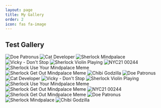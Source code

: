 ```yaml
---
layout: page
title: My Gallery
order: 2
icon: fas fa-image
---
```


## Test Gallery

<div class="photo-grid">
    <img src="/assets/img/doe-patronus.jpeg" title="Doe Patronus" alt="Doe Patronus" data-aos="fade-up">
    <img src="/assets/img/cat-developer.jpg" title="Cat Developer" alt="Cat Developer" data-aos="fade-up">
    <img src="/assets/img/sherlock-mindpalace.jpg" title="Sherlock Mindpalace" alt="Sherlock Mindpalace" data-aos="fade-up">
    <img src="/assets/vid/Vicky - Hiphop - Dont Stop-Cover copy.jpg" title="Vicky - Don't Stop" alt="Vicky - Don't Stop" data-aos="fade-up">
    <img src="/assets/img/sherlock-violin-playing.GIF" title="Sherlock Violin Playing" alt="Sherlock Violin Playing" data-aos="fade-up">
    <img src="/assets/img/NYC21_00244.JPG" title="NYC21 00244" alt="NYC21 00244" data-aos="fade-up">
    <img src="/assets/img/sherlock-use-your-mindpalace-meme.jpeg" title="Sherlock Use Your Mindpalace Meme" alt="Sherlock Use Your Mindpalace Meme" data-aos="fade-up">
    <img src="/assets/img/sherlock-get-out-mindpalace-meme.jpeg" title="Sherlock Get Out Mindpalace Meme" alt="Sherlock Get Out Mindpalace Meme" data-aos="fade-up">
    <img src="/assets/posts_media/Brainfeed Library/my-first-blog_godzilla-chibi.png" title="Chibi Godzilla" alt="Chibi Godzilla" data-aos="fade-up">
    <img src="/assets/img/doe-patronus.jpeg" title="Doe Patronus" alt="Doe Patronus" data-aos="fade-up">
    <img src="/assets/img/cat-developer.jpg" title="Cat Developer" alt="Cat Developer" data-aos="fade-up">
    <img src="/assets/vid/Vicky - Hiphop - Dont Stop-Cover copy.jpg" title="Vicky - Don't Stop" alt="Vicky - Don't Stop" data-aos="fade-up">
    <img src="/assets/img/sherlock-violin-playing.GIF" title="Sherlock Violin Playing" alt="Sherlock Violin Playing" data-aos="fade-up">
    <img src="/assets/img/sherlock-use-your-mindpalace-meme.jpeg" title="Sherlock Use Your Mindpalace Meme" alt="Sherlock Use Your Mindpalace Meme" data-aos="fade-up">
    <img src="/assets/img/sherlock-get-out-mindpalace-meme.gif" title="Sherlock Get Out Mindpalace Meme" alt="Sherlock Get Out Mindpalace Meme" data-aos="fade-up">
    <img src="/assets/img/NYC21_00244.JPG" title="NYC21 00244" alt="NYC21 00244" data-aos="fade-up">
    <img src="/assets/img/sherlock-get-out-mindpalace-meme.jpeg" title="Sherlock Get Out Mindpalace Meme" alt="Sherlock Get Out Mindpalace Meme" data-aos="fade-up">
    <img src="/assets/img/doe-patronus.jpeg" title="Doe Patronus" alt="Doe Patronus" data-aos="fade-up">
    <img src="/assets/img/sherlock-mindpalace.jpg" title="Sherlock Mindpalace" alt="Sherlock Mindpalace" data-aos="fade-up">
    <img src="/assets/posts_media/Brainfeed Library/my-first-blog_godzilla-chibi.png" title="Chibi Godzilla" alt="Chibi Godzilla" data-aos="fade-up">
</div>
